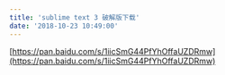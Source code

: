 ```yaml
---
title: 'sublime text 3 破解版下载'
date: '2018-10-23 10:49:00'
---   
```

[https://pan.baidu.com/s/1iicSmG44PfYhOffaUZDRmw](https://pan.baidu.com/s/1iicSmG44PfYhOffaUZDRmw)